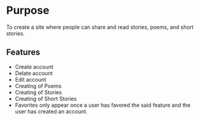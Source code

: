 # Purpose

To create a site where people can share and read stories, poems, and short stories. 

## Features

- Create account 
- Delate account
- Edit account
- Creating of Poems
- Creating of Stories
- Creating of Short Stories
- Favorites only appear once a user has favored the said feature and the user has created an account. 